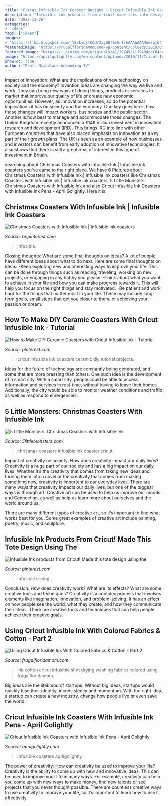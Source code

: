 ```yaml
---
title: "Cricut Infusible Ink Coaster Designs - Cricut Infusible Ink Coasters With Infusible Ink Pens"
description: "Infusible ink products from cricut! made this tote design using the"
date: "2022-11-26"
categories:
- "ideas"
tags: ["ideas"]
images:
- "https://1.bp.blogspot.com/-YEsLydslUQU/Xxj8DfBzhrI/AAAAAAAAMow/pjQ4fpKDZUwirMzRv67NUoKWHktJTp3rACLcBGAsYHQ/d/Christmas%2Bcoasters%2Bwith%2BInfusible%2BInk.jpg"
featuredImage: "https://frugalfloridamom.com/wp-content/uploads/2019/07/cropped-fullsizeoutput_64ed-1024x575.jpeg"
featured_image: "https://i.pinimg.com/originals/41/f9/49/41f9494caf04ce839cb26dcd7b4f26d4.jpg"
image: "https://aprilgolightly.com/wp-content/uploads/2019/11/Cricut-Infusible-Ink-Coasters-576x1024.jpg"
ShowToc: true
author: "Prof. Nicholaus Ankunding IV"
---
```



Impact of innovation: What are the implications of new technology on society and the economy?
Invention ideas are changing the way we live and work. They can bring new ways of doing things, products or services to market that improve our quality of life or create new economic opportunities. However, as innovation increases, so do the potential implications it has on society and the economy. One key question is how these changes will impact workers, businesses and the public sector. Another is how best to manage and accommodate those changes.
The United Kingdom recently announced a £149 million investment in innovation research and development (IRD). This brings IRD into line with other European countries that have also placed emphasis on innovation as a key part of their growth plans. The UK is seen as an example of how businesses and investors can benefit from early adoption of innovative technologies. It also shows that there is still a great deal of interest in this type of investment in Britain.

	

		
searching about Christmas Coasters with Infusible Ink | Infusible ink coasters you've came to the right place. We have 6 Pictures about Christmas Coasters with Infusible Ink | Infusible ink coasters like Christmas Coasters with Infusible Ink | Infusible ink coasters, 5 Little Monsters: Christmas Coasters with Infusible Ink and also Cricut Infusible Ink Coasters with Infusible Ink Pens - April Golightly. Here it is:
		
    
## Christmas Coasters With Infusible Ink | Infusible Ink Coasters

<img loading=lazy src="https://i.pinimg.com/736x/f1/dc/35/f1dc3553d6392f8e3f2dafe9d45a5a89.jpg" onerror="this.onerror=null;this.src='https://tse1.mm.bing.net/th?id=OIP.PuS3sQEAyvZ853FJ-tf65AHaMY&amp;pid=15.1';" alt="Christmas Coasters with Infusible Ink | Infusible ink coasters">

_Source: br.pinterest.com_

>infusible. 

	

Closing thoughts: What are some final thoughts on ideas?
A lot of people have different ideas about what to do next. Here are some final thoughts on ideas: 
-Keep exploring new and interesting ways to improve your life. This can be done through things such as reading, traveling, working on new projects, or engaging in any hobby you please.
-Think about what you want to achieve in your life and how you can make progress towards it. This will help you focus on the right things and stay motivated. 
-Be patient and work hard for the things that matter most in your life. These may include long-term goals, small steps that get you closer to them, or achieving your passion or dream.

    
## How To Make DIY Ceramic Coasters With Cricut Infusible Ink - Tutorial

<img loading=lazy src="https://i.pinimg.com/originals/41/f9/49/41f9494caf04ce839cb26dcd7b4f26d4.jpg" onerror="this.onerror=null;this.src='https://tse3.mm.bing.net/th?id=OIP.T4IQ2TYdfBanFijs7zIqDgHaEK&amp;pid=15.1';" alt="How to Make DIY Ceramic Coasters with Cricut Infusible Ink - Tutorial">

_Source: pinterest.com_

>cricut infusible ink coasters ceramic diy tutorial projects. 

	

Ideas for the future of technology are constantly being generated, and some that are more pressing than others. One such idea is the development of a smart city. With a smart city, people could be able to access information and services in real-time, without having to leave their homes. Additionally, the city would be able to monitor weather conditions and traffic as well as respond to emergencies.

    
## 5 Little Monsters: Christmas Coasters With Infusible Ink

<img loading=lazy src="https://1.bp.blogspot.com/-YEsLydslUQU/Xxj8DfBzhrI/AAAAAAAAMow/pjQ4fpKDZUwirMzRv67NUoKWHktJTp3rACLcBGAsYHQ/d/Christmas%2Bcoasters%2Bwith%2BInfusible%2BInk.jpg" onerror="this.onerror=null;this.src='https://tse2.mm.bing.net/th?id=OIP.8dw1U9Y5L44_La_p1FpaiQHaMY&amp;pid=15.1';" alt="5 Little Monsters: Christmas Coasters with Infusible Ink">

_Source: 5littlemonsters.com_

>christmas coasters infusible ink coaster cricut. 

	

Impact of creativity on society: How does creativity impact our daily lives?
Creativity is a huge part of our society and has a big impact on our daily lives. Whether it’s the creativity that comes from taking new ideas and turning them into a novel or the creativity that comes from making something new, creativity is important to our everyday lives.
There are many ways that creativity impacts our daily lives, but one of the biggest ways is through art. Creative art can be used to help us improve our moods and Connection, as well as help us learn more about ourselves and the world around us.

There are many different types of creative art, so it’s important to find what works best for you. Some great examples of creative art include painting, poetry, music, and sculpture.

    
## Infusible Ink Products From Cricut! Made This Tote Design Using The

<img loading=lazy src="https://i.pinimg.com/originals/c1/01/cd/c101cdd6aa026867b84ad1d5af7fca43.jpg" onerror="this.onerror=null;this.src='https://tse1.mm.bing.net/th?id=OIP.XpCb2dXJHn7a2DXntLm7CAHaKc&amp;pid=15.1';" alt="Infusible Ink products from Cricut! Made this tote design using the">

_Source: pinterest.com_

>infusible slicing. 

	

Conclusion: How does creativity work? What are its effects? What are some creative tools and techniques?
Creativity is a complex process that involves elements like imagination, innovation, and problem-solving. It has an effect on how people see the world, what they create, and how they communicate their ideas. There are creative tools and techniques that can help people achieve their creative goals.

    
## Using Cricut Infusible Ink With Colored Fabrics &amp; Cotton - Part 2

<img loading=lazy src="https://frugalfloridamom.com/wp-content/uploads/2019/07/cropped-fullsizeoutput_64ed-1024x575.jpeg" onerror="this.onerror=null;this.src='https://tse4.mm.bing.net/th?id=OIP.jLepD9UDxoyPa8lqjC1_BwHaEK&amp;pid=15.1';" alt="Using Cricut Infusible Ink With Colored Fabrics &amp; Cotton - Part 2">

_Source: frugalfloridamom.com_

>ink cotton cricut infusible shirt drying washing fabrics colored using frugalfloridamom. 

	

Big ideas are the lifeblood of startups. Without big ideas, startups would quickly lose their identity, inconsistency and momentum. With the right idea, a startup can create a new industry, change how people live or even save the world.

    
## Cricut Infusible Ink Coasters With Infusible Ink Pens - April Golightly

<img loading=lazy src="https://aprilgolightly.com/wp-content/uploads/2019/11/Cricut-Infusible-Ink-Coasters-576x1024.jpg" onerror="this.onerror=null;this.src='https://tse1.mm.bing.net/th?id=OIP.3hOK-N7ZKhmhVxA5JL_n-QHaNK&amp;pid=15.1';" alt="Cricut Infusible Ink Coasters with Infusible Ink Pens - April Golightly">

_Source: aprilgolightly.com_

>infusible coasters aprilgolightly. 

	

The power of creativity: How can creativity be used to improve your life?
Creativity is the ability to come up with new and innovative ideas. This can be used to improve your life in many ways. For example, creativity can help you come up with new ways to make money, find new talents or see projects that you never thought possible. There are countless creative ways to use creativity to improve your life, so it’s important to learn how to use it effectively.

